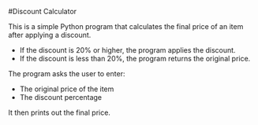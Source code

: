 #Discount Calculator

This is a simple Python program that calculates the final price of an item after applying a discount.

- If the discount is 20% or higher, the program applies the discount.
- If the discount is less than 20%, the program returns the original price.

The program asks the user to enter:

- The original price of the item
- The discount percentage

It then prints out the final price.
